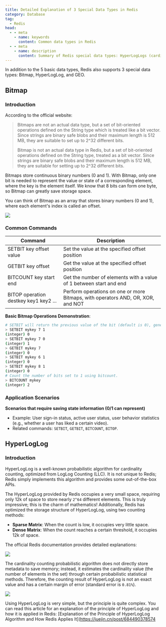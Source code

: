 ```yaml
---
title: Detailed Explanation of 3 Special Data Types in Redis
category: Database
tag:
  - Redis
head:
  - - meta
    - name: keywords
      content: Common data types in Redis
  - - meta
    - name: description
      content: Summary of Redis special data types: HyperLogLogs (cardinality statistics), Bitmap (bit storage), Geospatial (geolocation).
---
```


In addition to the 5 basic data types, Redis also supports 3 special data types: Bitmap, HyperLogLog, and GEO.

## Bitmap

### Introduction

According to the official website:

> Bitmaps are not an actual data type, but a set of bit-oriented operations defined on the String type which is treated like a bit vector. Since strings are binary safe blobs and their maximum length is 512 MB, they are suitable to set up to 2^32 different bits.
>
> Bitmap is not an actual data type in Redis, but a set of bit-oriented operations defined on the String type, treated as a bit vector. Since strings are binary safe blobs and their maximum length is 512 MB, they are suitable for setting up to 2^32 different bits.

Bitmaps store continuous binary numbers (0 and 1). With Bitmap, only one bit is needed to represent the value or state of a corresponding element, where the key is the element itself. We know that 8 bits can form one byte, so Bitmap can greatly save storage space.

You can think of Bitmap as an array that stores binary numbers (0 and 1), where each element's index is called an offset.

![](https://oss.javaguide.cn/github/javaguide/database/redis/image-20220720194154133.png)

### Common Commands

| Command                               | Description                                                                     |
| ------------------------------------- | ------------------------------------------------------------------------------- |
| SETBIT key offset value               | Set the value at the specified offset position                                  |
| GETBIT key offset                     | Get the value at the specified offset position                                  |
| BITCOUNT key start end                | Get the number of elements with a value of 1 between start and end              |
| BITOP operation destkey key1 key2 ... | Perform operations on one or more Bitmaps, with operators AND, OR, XOR, and NOT |

**Basic Bitmap Operations Demonstration**:

```bash
# SETBIT will return the previous value of the bit (default is 0), generating 7 bits
> SETBIT mykey 7 1
(integer) 0
> SETBIT mykey 7 0
(integer) 1
> GETBIT mykey 7
(integer) 0
> SETBIT mykey 6 1
(integer) 0
> SETBIT mykey 8 1
(integer) 0
# Count the number of bits set to 1 using bitcount.
> BITCOUNT mykey
(integer) 2
```

### Application Scenarios

**Scenarios that require saving state information (0/1 can represent)**

- Example: User sign-in status, active user status, user behavior statistics (e.g., whether a user has liked a certain video).
- Related commands: `SETBIT`, `GETBIT`, `BITCOUNT`, `BITOP`.

## HyperLogLog

### Introduction

HyperLogLog is a well-known probabilistic algorithm for cardinality counting, optimized from LogLog Counting (LLC). It is not unique to Redis; Redis simply implements this algorithm and provides some out-of-the-box APIs.

The HyperLogLog provided by Redis occupies a very small space, requiring only 12k of space to store nearly `2^64` different elements. This is truly impressive; this is the charm of mathematics! Additionally, Redis has optimized the storage structure of HyperLogLog, using two counting methods:

- **Sparse Matrix**: When the count is low, it occupies very little space.
- **Dense Matrix**: When the count reaches a certain threshold, it occupies 12k of space.

The official Redis documentation provides detailed explanations:

![](https://oss.javaguide.cn/github/javaguide/database/redis/image-20220721091424563.png)

The cardinality counting probabilistic algorithm does not directly store metadata to save memory; instead, it estimates the cardinality value (the number of elements in the set) through certain probabilistic statistical methods. Therefore, the counting result of HyperLogLog is not an exact value and has a certain margin of error (standard error is `0.81%`).

![](https://oss.javaguide.cn/github/javaguide/database/redis/image-20220720194154133.png)

Using HyperLogLog is very simple, but the principle is quite complex. You can read this article for an explanation of the principle of HyperLogLog and how it is applied in Redis: \[Explanation of the Principle of HyperLogLog Algorithm and How Redis Applies It\](https://juejin.cn/post/684490378574

